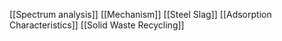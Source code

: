 [[Spectrum analysis]]
[[Mechanism]]
[[Steel Slag]]
[[Adsorption Characteristics]]
[[Solid Waste Recycling]]
